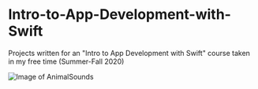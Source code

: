 # Intro-to-App-Development-with-Swift
Projects written for an "Intro to App Development with Swift" course taken in my free time (Summer-Fall 2020)

![Image of AnimalSounds](AnimalSounds.jpeg)
